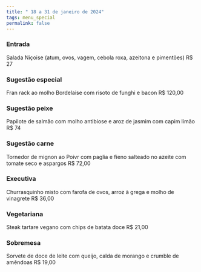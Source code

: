 ```yaml
---
title: " 18 a 31 de janeiro de 2024"
tags: menu_special
permalink: false
---
```

### E﻿ntrada

S﻿alada Niçoise (atum, ovos, vagem, cebola roxa, azeitona e pimentões) R$ 27

### Sugestão especial

Fran rack ao molho Bordelaise com risoto de funghi e bacon R$ 120,00

### Sugestão peixe

Papilote de salmão com molho antibiose e aroz de jasmim com capim limão R$ 74

### Sugestão carne

Tornedor de mignon ao Poivr com paglia e fieno salteado no azeite com tomate seco e aspargos R$ 72,00

### Executiva

Churrasquinho misto com farofa de ovos, arroz à grega e molho de vinagrete R$ 36,00

### **Vegetariana**

Steak tartare vegano com chips de batata doce R$ 21,00

### Sobremesa

Sorvete de doce de leite com queijo, calda de morango e crumble de amêndoas R$ 19,00
